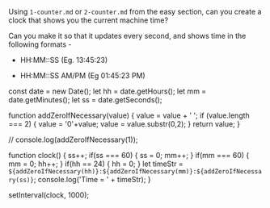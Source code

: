 Using `1-counter.md` or `2-counter.md` from the easy section, can you create a
clock that shows you the current machine time?

Can you make it so that it updates every second, and shows time in the following formats -

- HH:MM::SS (Eg. 13:45:23)

- HH:MM::SS AM/PM (Eg 01:45:23 PM)

const date = new Date();
let hh = date.getHours();
let mm = date.getMinutes();
let ss = date.getSeconds();

function addZeroIfNecessary(value)
{
value = value + ' ';
if (value.length === 2)
{
value = '0'+value;
value = value.substr(0,2);
}
return value;
}

// console.log(addZeroIfNecessary(1));

function clock()
{
ss++;
if(ss === 60)
{
ss = 0;
mm++;
}
if(mm === 60)
{
mm = 0;
hh++;
}
if(hh == 24)
{
hh = 0;
}
let timeStr = `${addZeroIfNecessary(hh)}:${addZeroIfNecessary(mm)}:${addZeroIfNecessary(ss)}`;
console.log('Time = ' + timeStr);
}

setInterval(clock, 1000);
